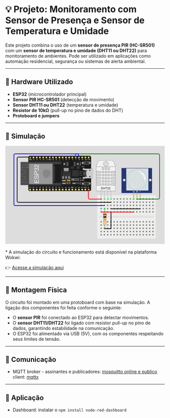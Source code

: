 # 💡 Projeto: Monitoramento com Sensor de Presença e Sensor de Temperatura e Umidade

Este projeto combina o uso de um **sensor de presença PIR (HC-SR501)** com um **sensor de temperatura e umidade (DHT11 ou DHT22)** para monitoramento de ambientes. Pode ser utilizado em aplicações como automação residencial, segurança ou sistemas de alerta ambiental.

---

## 🔌 Hardware Utilizado

* **ESP32** (microcontrolador principal)
* **Sensor PIR HC-SR501** (detecção de movimento)
* **Sensor DHT11 ou DHT22** (temperatura e umidade)
* **Resistor de 10kΩ** (pull-up no pino de dados do DHT)
* **Protoboard e jumpers**

---

## 🧪 Simulação
<p align="center">
  <img src="https://github.com/CarlosG18/plataformasIoT_imd0904/blob/main/uni2/simulacao_workiwi.PNG" alt="simulacao">
</p>
* A simulação do circuito e funcionamento está disponível na plataforma Wokwi:

👉 [Acesse a simulação aqui](https://wokwi.com/projects/431564958342974465)

---

## 🔧 Montagem Física

O circuito foi montado em uma protoboard com base na simulação. A ligação dos componentes foi feita conforme o seguinte:

* O **sensor PIR** foi conectado ao ESP32 para detectar movimentos.
* O **sensor DHT11/DHT22** foi ligado com resistor pull-up no pino de dados, garantindo estabilidade na comunicação.
* O ESP32 foi alimentado via USB (5V), com os componentes respeitando seus limites de tensão.

---

## 🔗 Comunicação

- MQTT
broker - assinantes e publicadores: [mosquitto online e publico](https://test.mosquitto.org/)
client: [mqttx](https://mqttx.app/web-client#/recent_connections) 


---

## 🚀 Aplicação

- Dashboard:
  instalar o `npm install node-red-dashboard`
